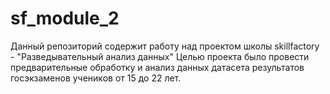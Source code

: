 # sf_module_2
Данный репозиторий содержит работу над проектом школы skillfactory - "Разведывательный анализ данных"
Целью проекта было провести предварительные обработку и анализ данных датасета результатов госэкзаменов учеников от 15 до 22 лет.
